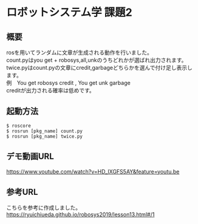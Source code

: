 # ロボットシステム学 課題2

## 概要
rosを用いてランダムに文章が生成される動作を行いました。  
count.pyはyou get + robosys,all,unkのうちどれかが選ばれ出力されます。  
twice.pyはcount.pyの文章にcredit,garbageどちらかを選んで付け足し表示します。  
例　You get robosys credit  , You get unk garbage  
creditが出力される確率は低めです。

## 起動方法
    $ roscore  
    $ rosrun [pkg_name] count.py  
    $ rosrun [pkg_name] twice.py
      
## デモ動画URL
https://www.youtube.com/watch?v=HD_IXGFS5AY&feature=youtu.be

## 参考URL
こちらを参考に作成しました。
https://ryuichiueda.github.io/robosys2019/lesson13.html#/1
